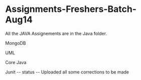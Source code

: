 # Assignments-Freshers-Batch-Aug14
All the JAVA Assignements are in the Java folder.  


MongoDB


UML


Core Java 


Junit -- status -- Uploaded all some corrections to be made   



